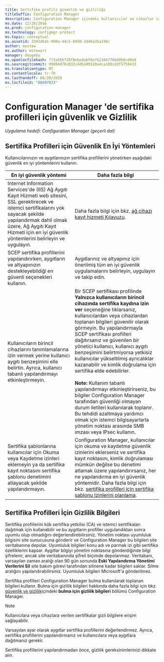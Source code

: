 ```yaml
---
title: Sertifika profili güvenlik ve gizliliği
titleSuffix: Configuration Manager
description: Configuration Manager içindeki kullanıcılar ve cihazlar için sertifika profillerini yönetmeye yönelik en iyi güvenlik yöntemleri hakkında bilgi edinin.
ms.date: 12/28/2016
ms.prod: configuration-manager
ms.technology: configmgr-protect
ms.topic: conceptual
ms.assetid: 3393db41-900a-44c5-b950-2d46a35a198c
author: mestew
ms.author: mstewart
manager: dougeby
ms.openlocfilehash: f73a556f28f8ebe4abf6e762104776b40b0cd0e8
ms.sourcegitcommit: 99084d70c032c4db109328a4ca100cd3f5759433
ms.translationtype: MT
ms.contentlocale: tr-TR
ms.lasthandoff: 08/20/2020
ms.locfileid: "88697033"
---
```

# <a name="security-and-privacy-for-certificate-profiles-in-configuration-manager"></a>Configuration Manager 'de sertifika profilleri için güvenlik ve Gizlilik

*Uygulama hedefi: Configuration Manager (geçerli dal)*


##  <a name="security-best-practices-for-certificate-profiles"></a>Sertifika Profilleri için Güvenlik En İyi Yöntemleri  
 Kullanıcılarınızın ve aygıtlarınızın sertifika profillerini yönetirken aşağıdaki güvenlik en iyi yöntemlerini kullanın.  

|En iyi güvenlik yöntemi|Daha fazla bilgi|  
|----------------------------|----------------------|  
|Internet Information Services'de (IIS) Ağ Aygıtı Kayıt Hizmeti web sitesini, SSL gerektirecek ve istemci sertifikalarını yok sayacak şekilde yapılandırmak dahil olmak üzere, Ağ Aygıtı Kayıt Hizmeti için en iyi güvenlik yöntemlerini belirleyin ve uygulayın.|Daha fazla bilgi için bkz. [ağ cihazı kayıt hizmeti Kılavuzu](/previous-versions/windows/it-pro/windows-server-2012-R2-and-2012/hh831498(v=ws.11)).|  
|SCEP sertifika profillerini yapılandırırken, aygıtların ve altyapınızın destekleyebildiği en güvenli seçenekleri kullanın.|Aygıtlarınız ve altyapınız için önerilmiş tüm en iyi güvenlik uygulamalarını belirleyin, uygulayın ve takip edin.|  
|Kullanıcıların birincil cihazlarını tanımlamalarına izin vermek yerine kullanıcı aygıtı benzeşimini elle belirtin. Ayrıca, kullanıcı tabanlı yapılandırmayı etkinleştirmeyin.|Bir SCEP sertifikası profilinde **Yalnızca kullanıcıların birincil cihazında sertifika kaydına izin ver** seçeneğine tıklarsanız, kullanıcılardan veya cihazlardan toplanan bilgileri güvenilir olarak görmeyin. Bu yapılandırmayla SCEP sertifikası profilleri dağıtırsanız ve güvenilen bir yönetici kullanıcı, kullanıcı aygıtı benzeşimini belirtmiyorsa yetkisiz kullanıcılar yükseltilmiş ayrıcalıklar kazanabilir ve kimlik doğrulama için sertifika elde edebilirler.<br /><br /> **Note:** Kullanım tabanlı yapılandırmayı etkinleştirirseniz, bu bilgiler Configuration Manager tarafından güvenliği olmayan durum iletileri kullanılarak toplanır. Bu tehdidi azaltmaya yardımcı olmak için istemci bilgisayarlarla yönetim noktası arasında SMB imzası veya IPsec kullanın.|  
|Sertifika şablonlarına kullanıcılar için Okuma veya Kaydetme izinleri eklemeyin ya da sertifika kayıt noktasını sertifika şablonu denetimini atlayacak şekilde yapılandırmayın.|Configuration Manager, kullanıcılar için okuma ve kaydetme güvenlik izinlerini eklerseniz ve sertifika kayıt noktasını, kimlik doğrulaması mümkün değilse bu denetimi atlamak üzere yapılandırırsanız, her ne yapılandırma en iyi güvenlik yöntemidir. Daha fazla bilgi için bkz. [sertifika profilleri için sertifika şablonu Izinlerini planlama](../../protect/plan-design/planning-for-certificate-template-permissions.md).|  

## <a name="privacy-information-for-certificate-profiles"></a>Sertifika Profilleri İçin Gizlilik Bilgileri  
 Sertifika profillerini kök sertifika yetkilisi (CA) ve istemci sertifikaları dağıtmak için kullanabilir ve bu aygıtların profiller uygulandıktan sonra uyumlu olup olmadığını değerlendirebilirsiniz. Yönetim noktası uyumluluk bilgisini site sunucusuna gönderir ve Configuration Manager bu bilgileri site veritabanına depolar. Uyumluluk bilgileri konu adı ve parmak izi gibi sertifika özelliklerini kapsar. Aygıtlar bilgiyi yönetim noktasına gönderdiğinde bilgi şifrelenir, ancak site veritabanında şifreli biçimde depolanmaz. Veritabanı, varsayılan zaman aralığı olan 90 gün sonunda **Eski Yapılandırma Yönetimi Verilerini Sil** site bakım görevi tarafından silinene kadar bilgileri saklar. Silme aralığını yapılandırabilirsiniz. Uyumluluk bilgileri Microsoft'a gönderilmez.  

 Sertifika profilleri Configuration Manager bulma kullanılarak toplanan bilgileri kullanır. Bulma için gizlilik bilgileri hakkında daha fazla bilgi için bkz. [güvenlik ve gizlilik](../../core/plan-design/security/security-and-privacy.md)içindeki **bulma için gizlilik bilgileri** bölümü Configuration Manager.  

> [!NOTE]  
>  Kullanıcılara veya cihazlara verilen sertifikalar gizli bilgilere erişim sağlayabilir.  

 Varsayılan ayar olarak aygıtlar sertifika profillerini değerlendirmez. Ayrıca, sertifika profillerini yapılandırmanız ve kullanıcılara veya aygıtlara dağıtmanız gerekir.  

 Sertifika profillerini yapılandırmadan önce, gizlilik gereksinimlerinizi dikkate alın.